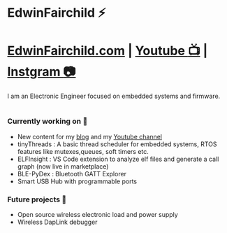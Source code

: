 # EdwinFairchild :zap:
# [EdwinFairchild.com](https://www.edwinfairchild.com/) | [Youtube :tv:](https://www.youtube.com/user/sdf3e33/videos) | [Instgram :camera:](https://www.instagram.com/edwinfairchild/)
I am an Electronic Engineer focused on embedded systems and firmware.
#


### Currently working on 🔭
- New content for my [blog](https://www.edwinfairchild.com) and my [Youtube channel](https://www.youtube.com/user/sdf3e33/videos)
- tinyThreads : A basic thread scheduler for embedded systems, RTOS features like mutexes,queues, soft timers etc.
- ELFInsight : VS Code extension to analyze elf files and generate a call graph (now live in marketplace)
- BLE-PyDex :  Bluetooth GATT Explorer 
- Smart USB Hub with programmable ports
### Future projects 🤔
- Open source wireless electronic load and power supply
- Wireless DapLink debugger





<!--
**EdwinFairchild/EdwinFairchild** is a ✨ _special_ ✨ repository because its `README.md` (this file) appears on your GitHub profile.

Here are some ideas to get you started:

- 🔭 I’m currently working on ...
- 🌱 I’m currently learning ...
- 👯 I’m looking to collaborate on ...
- 🤔 I’m looking for help with ...
- 💬 Ask me about ...
- 📫 How to reach me: ...
- 😄 Pronouns: ...
- ⚡ Fun fact: ...
-->
